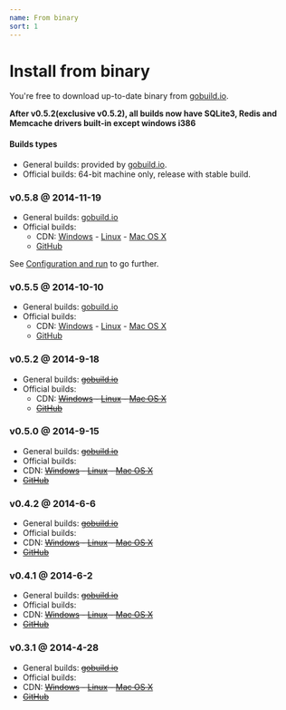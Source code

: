 ```yaml
---
name: From binary
sort: 1
---
```


# Install from binary

You're free to download up-to-date binary from [gobuild.io](http://gobuild.io/github.com/gogits/gogs).

**After v0.5.2(exclusive v0.5.2), all builds now have SQLite3, Redis and Memcache drivers built-in except windows i386**

#### Builds types

- General builds: provided by [gobuild.io](http://gobuild.io/github.com/gogits/gogs).
- Official builds: 64-bit machine only, release with stable build.

### v0.5.8 @ 2014-11-19

- General builds: [gobuild.io](http://gobuild.io/github.com/gogits/gogs?tag=tag:v0.5.8)
- Official builds: 
	- CDN: [Windows](http://gogs.dn.qbox.me/gogs_v0.5.8_windows_amd64.zip) - [Linux](http://gogs.dn.qbox.me/gogs_v0.5.8_linux_amd64.zip) - [Mac OS X](http://gogs.dn.qbox.me/gogs_v0.5.8_darwin_amd64.zip)
	- [GitHub](https://github.com/gogits/gogs/releases/tag/v0.5.8)

See [Configuration and run](configuration_and_run.md) to go further.

### v0.5.5 @ 2014-10-10

- General builds: [gobuild.io](http://gobuild.io/github.com/gogits/gogs?tag=tag:v0.5.5)
- Official builds: 
	- CDN: [Windows](http://gogs.dn.qbox.me/gogs_v0.5.5_windows_amd64.zip) - [Linux](http://gogs.dn.qbox.me/gogs_v0.5.5_linux_amd64.zip) - [Mac OS X](http://gogs.dn.qbox.me/gogs_v0.5.5_darwin_amd64.zip)
	- [GitHub](https://github.com/gogits/gogs/releases/tag/v0.5.5)

### v0.5.2 @ 2014-9-18

- General builds: ~~[gobuild.io](http://gobuild.io/github.com/gogits/gogs?tag=tag:v0.5.2)~~
- Official builds: 
	- CDN: ~~[Windows](http://gogs.dn.qbox.me/gogs_v0.5.2_windows_amd64.zip) - [Linux](http://gogs.dn.qbox.me/gogs_v0.5.2_linux_amd64.zip) - [Mac OS X](http://gogs.dn.qbox.me/gogs_v0.5.2_darwin_amd64.zip)~~
	- ~~[GitHub](https://github.com/gogits/gogs/releases/tag/v0.5.2)~~

### v0.5.0 @ 2014-9-15

- General builds: ~~[gobuild.io](http://gobuild.io/github.com/gogits/gogs?tag=tag:v0.5.0)~~
- Official builds: 
 - CDN: ~~[Windows](http://gogs.dn.qbox.me/gogs_v0.5.0_windows_amd64.zip) - [Linux](http://gogs.dn.qbox.me/gogs_v0.5.0_linux_amd64.zip) - [Mac OS X](http://gogs.dn.qbox.me/gogs_v0.5.0_darwin_amd64.zip)~~
 - ~~[GitHub](https://github.com/gogits/gogs/releases/tag/v0.5.0)~~

### v0.4.2 @ 2014-6-6

- General builds: ~~[gobuild.io](http://gobuild.io/github.com/gogits/gogs?tag=tag:v0.4.2)~~
- Official builds: 
 - CDN: ~~[Windows](http://gogs.dn.qbox.me/gogs_v0.4.2_windows_amd64.zip) - [Linux](http://gogs.dn.qbox.me/gogs_v0.4.2_linux_amd64.zip) - [Mac OS X](http://gogs.dn.qbox.me/gogs_v0.4.2_darwin_amd64.zip)~~
 - ~~[GitHub](https://github.com/gogits/gogs/releases/tag/v0.4.2)~~

### v0.4.1 @ 2014-6-2

- General builds: ~~[gobuild.io](http://gobuild.io/github.com/gogits/gogs?tag=tag:v0.4.1)~~
- Official builds: 
 - CDN: ~~[Windows](http://gogs.dn.qbox.me/gogs_v0.4.1_windows_amd64.zip) - [Linux](http://gogs.dn.qbox.me/gogs_v0.4.1_linux_amd64.zip) - [Mac OS X](http://gogs.dn.qbox.me/gogs_v0.4.1_darwin_amd64.zip)~~
 - ~~[GitHub](https://github.com/gogits/gogs/releases/tag/v0.4.1)~~

### v0.3.1 @ 2014-4-28

- General builds: ~~[gobuild.io](http://gobuild.io/github.com/gogits/gogs?tag=tag:v0.3.1)~~
- Official builds: 
 - CDN: ~~[Windows](http://gogs.dn.qbox.me/gogs_v0.3.1_windows_amd64.zip) - [Linux](http://gogs.dn.qbox.me/gogs_v0.3.1_linux_amd64.zip) - [Mac OS X](http://gogs.dn.qbox.me/gogs_v0.3.1_darwin_amd64.zip)~~
 - ~~[GitHub](https://github.com/gogits/gogs/releases/tag/v0.3.1)~~